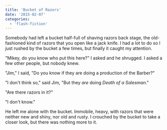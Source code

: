```yaml
---
title: 'Bucket of Razors'
date: '2015-02-07'
categories:
  - 'flash-fiction'
---
```


Somebody had left a bucket half-full of shaving razors back stage, the
old-fashioned kind of razors that you open like a jack knife. I had a lot to do
so I just rushed by the bucket a few times, but finally it caught my attention.

<!-- truncate -->


"Mikey, do you know who put this here?" I asked and he shrugged. I asked a few
other people, but nobody knew.

"Jim," I said, "Do you know if they are doing a production of the Barber?"

"I don't think so," said Jim, "But they _are_ doing _Death of a Salesman_."

"Are there razors in it?"

"I don't know."

He left me alone with the bucket. Immobile, heavy, with razors that were neither
new and shiny, nor old and rusty. I crouched by the bucket to take a closer
look, but there was nothing more to it.
